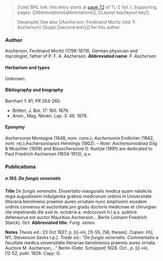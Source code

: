 > [!cite] BHL link: this entry starts at [page 72](https://www.biodiversitylibrary.org/page/33120203) of TL-2 Vol. I.
> Supporting pages: [[Abbreviations|abbreviations]], [[Layout key|layout key]].

> [!example] See also [[Ascherson, Ferdinand Moritz {std. F. Ascherson} (Suppl.)|second entry]] for this author

### Author

Ascherson, Ferdinand Moritz (1798-1879), German physician and mycologist, father of P. F. A. Ascherson. 
**Abbreviated name**: *F. Ascherson*

#### Herbarium and types

Unknown.

#### Bibliography and biography

Barnhart 1: 81; PR 264-265.
- Britten, J. Bot. 17: 160. 1879.
- Anon., Mag. Növén. Lap. 3: 46. 1879.

#### Eponymy

*Aschersonia* Montagne (1848, *nom. cons.*); *Aschersonia* Endlicher (1842, *nom. rej.*);*Aschersoniopsis* Hennings (1902). – *Note*: *Aschersoniodoxa* Gilg & Muschler (1909) and *Bisaschersonia* O. Kuntze (1891) are dedicated to Paul Friedrich Ascherson (1834-1913), q.v.

### Publications

##### n.193. De fungís venenatis

**Title**
*De fungís venenatis*. Dissertatio inauguralis medica quam nataliciis regia augustissimi indulgentia gratiosi medicorum ordinis in Universitate litteraria berolinensi praemio aureo ornatam nunc amplissimi eiusdem ordinis consensu et auctoritate pro gradu doctoris medicinae et chirurgiae rite impetrando die xxiii m. octobris a. mdcccxxvii h.l.q.s. publice defensurus est auctor Mauritius Ascherson... Berlin (Johann Friedrich Starck). Oct.
**Abbreviated title**: *Fung. venen.*

**Notes**
*Thesis ed*.: 23 Oct 1827, p. \[i\]-viii, \[1\]-55, \[56, theses\]. *Copies*: HU, NY, Stevenson (lacks t.p.).
*Trade ed*.: "*De fungis venenatis*. Commentatio a facultate medica universitatis literariae berolinensis praemio aureo ornata. Auctore M. Ascherson,..." Berlin (Gebr. Schüppel) 1828. Oct., p. \[i\]-viii, \[1\]-52, *publ*. 1828. *Copy*: G.

